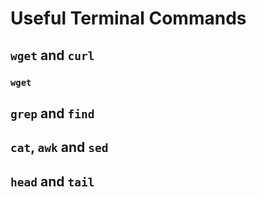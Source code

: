 # Useful Terminal Commands

## `wget` and `curl`

### `wget`

## `grep` and `find`

## `cat`, `awk` and `sed`

## `head` and `tail`
